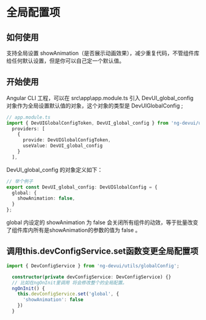 # 全局配置项

## 如何使用

支持全局设置 showAnimation（是否展示动画效果），减少重复代码，不管组件库给任何默认设置，但是你可以自己定一个默认值。

## 开始使用

Angular CLI 工程，可以在 src\app\app.module.ts 引入 DevUI_global_config 对象作为全局设置默认值的对象，这个对象的类型是 DevUIGlobalConfig ;

```typescript
// app.module.ts
import { DevUIGlobalConfigToken, DevUI_global_config } from 'ng-devui/utils/globalConfig';
  providers: [
    {
      provide: DevUIGlobalConfigToken,
      useValue: DevUI_global_config
    }
  ],
```

DevUI_global_config 的对象定义如下：

```typescript
// 举个例子
export const DevUI_global_config: DevUIGlobalConfig = {
  global: {
    showAnimation: false,
  }
};
```

global 内设定的 showAnimation 为 false 会关闭所有组件的动效，等于批量改变了组件库内所有是showAnimation的参数的值为 false 。

## 调用this.devConfigService.set函数变更全局配置项

```typescript
import { DevConfigService } from 'ng-devui/utils/globalConfig';

  constructor(private devConfigService: DevConfigService) {}
  // 比如在ngOnInit里调用 将会修改整个的全局配置。
  ngOnInit() {
    this.devConfigService.set('global', {
      'showAnimation': false
    })
  }

```
